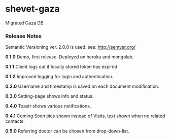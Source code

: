 # shevet-gaza
Migrated Gaza DB

### Release Notes
Semantic Versioning ver. 2.0.0 is used. see: http://semver.org/

**0.1.0**
Demo, first release. Deployed on heroku and mongolab.

**0.1.1**
Client logs out if locally stored token has expired.

**0.1.2**
Improved logging for login and authentication.

**0.2.0**
Username and timestamp is saved on each document modification.

**0.3.0**
Setting-page shows info and status.

**0.4.0**
Toastr shows various notifications.

**0.4.1**
Coming Soon pics shown instead of Visits, text shown when no related contacts.

**0.5.0**
Referring doctor can be chosen from drop-down-list.